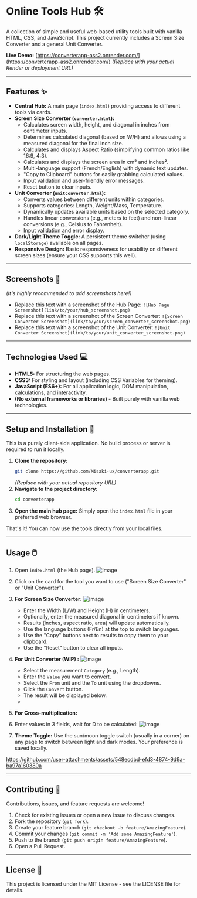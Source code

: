 
# Online Tools Hub 🛠️

A collection of simple and useful web-based utility tools built with vanilla HTML, CSS, and JavaScript. This project currently includes a Screen Size Converter and a general Unit Converter.

**Live Demo:** [https://converterapp-ass2.onrender.com/](https://converterapp-ass2.onrender.com/)
*(Replace with your actual Render or deployment URL)*

---

## Features ✨

*   **Central Hub:** A main page (`index.html`) providing access to different tools via cards.
*   **Screen Size Converter (`converter.html`):**
    *   Calculates screen width, height, and diagonal in inches from centimeter inputs.
    *   Determines calculated diagonal (based on W/H) and allows using a measured diagonal for the final inch size.
    *   Calculates and displays Aspect Ratio (simplifying common ratios like 16:9, 4:3).
    *   Calculates and displays the screen area in cm² and inches².
    *   Multi-language support (French/English) with dynamic text updates.
    *   "Copy to Clipboard" buttons for easily grabbing calculated values.
    *   Input validation and user-friendly error messages.
    *   Reset button to clear inputs.
*   **Unit Converter (`unitconverter.html`):**
    *   Converts values between different units within categories.
    *   Supports categories: Length, Weight/Mass, Temperature.
    *   Dynamically updates available units based on the selected category.
    *   Handles linear conversions (e.g., meters to feet) and non-linear conversions (e.g., Celsius to Fahrenheit).
    *   Input validation and error display.
*   **Dark/Light Theme Toggle:** A persistent theme switcher (using `localStorage`) available on all pages.
*   **Responsive Design:** Basic responsiveness for usability on different screen sizes (ensure your CSS supports this well).

---

## Screenshots 📸

*(It's highly recommended to add screenshots here!)*

*   Replace this text with a screenshot of the Hub Page:
    `![Hub Page Screenshot](link/to/your/hub_screenshot.png)`
*   Replace this text with a screenshot of the Screen Converter:
    `![Screen Converter Screenshot](link/to/your/screen_converter_screenshot.png)`
*   Replace this text with a screenshot of the Unit Converter:
    `![Unit Converter Screenshot](link/to/your/unit_converter_screenshot.png)`

---

## Technologies Used 💻

*   **HTML5:** For structuring the web pages.
*   **CSS3:** For styling and layout (including CSS Variables for theming).
*   **JavaScript (ES6+):** For all application logic, DOM manipulation, calculations, and interactivity.
*   **(No external frameworks or libraries)** - Built purely with vanilla web technologies.

---

## Setup and Installation 🚀

This is a purely client-side application. No build process or server is required to run it locally.

1.  **Clone the repository:**
    ```bash
    git clone https://github.com/Misaki-ux/converterapp.git
    ```
    *(Replace with your actual repository URL)*
2.  **Navigate to the project directory:**
    ```bash
    cd converterapp
    ```
3.  **Open the main hub page:**
    Simply open the `index.html` file in your preferred web browser.

That's it! You can now use the tools directly from your local files.

---

## Usage 🖱️

1.  Open `index.html` (the Hub page).
   ![image](https://github.com/user-attachments/assets/20bd2b6a-9269-425a-8a99-0e68c9fe35d4)

3.  Click on the card for the tool you want to use ("Screen Size Converter" or "Unit Converter").
4.  **For Screen Size Converter:**
   ![image](https://github.com/user-attachments/assets/dd30d592-800f-4e12-80c4-8dcf489c929f)

    *   Enter the Width (L/W) and Height (H) in centimeters.
    *   Optionally, enter the measured diagonal in centimeters if known.
    *   Results (inches, aspect ratio, area) will update automatically.
    *   Use the language buttons (Fr/En) at the top to switch languages.
    *   Use the "Copy" buttons next to results to copy them to your clipboard.
    *   Use the "Reset" button to clear all inputs.
6.  **For Unit Converter (WIP) :**
   ![image](https://github.com/user-attachments/assets/56de7825-9158-4bdb-8a44-09a8fe0077e7)

    *   Select the measurement `Category` (e.g., Length).
    *   Enter the `Value` you want to convert.
    *   Select the `From` unit and the `To` unit using the dropdowns.
    *   Click the `Convert` button.
    *   The result will be displayed below.
    *   
8.  **For Cross-multiplication:**
9.  Enter values in 3 fields, wait for D to be calculated:
![image](https://github.com/user-attachments/assets/a726c9e4-1baf-4200-858e-50e994d8cc01)

10.  **Theme Toggle:** Use the sun/moon toggle switch (usually in a corner) on any page to switch between light and dark modes. Your preference is saved locally.


https://github.com/user-attachments/assets/548ecdbd-efd3-4874-9d9a-ba97a160380a


---

## Contributing 🤝

Contributions, issues, and feature requests are welcome!

1.  Check for existing issues or open a new issue to discuss changes.
2.  Fork the repository (`git fork`).
3.  Create your feature branch (`git checkout -b feature/AmazingFeature`).
4.  Commit your changes (`git commit -m 'Add some AmazingFeature'`).
5.  Push to the branch (`git push origin feature/AmazingFeature`).
6.  Open a Pull Request.

---

## License 📄
This project is licensed under the MIT License - see the LICENSE file for details.

